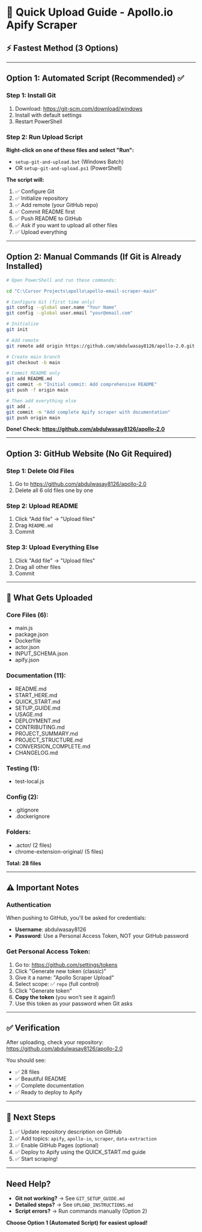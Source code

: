 # 🚀 Quick Upload Guide - Apollo.io Apify Scraper

## ⚡ Fastest Method (3 Options)

---

## Option 1: Automated Script (Recommended) ✅

### Step 1: Install Git
1. Download: https://git-scm.com/download/windows
2. Install with default settings
3. Restart PowerShell

### Step 2: Run Upload Script

**Right-click on one of these files and select "Run":**
- `setup-git-and-upload.bat` (Windows Batch)
- OR `setup-git-and-upload.ps1` (PowerShell)

**The script will:**
1. ✅ Configure Git
2. ✅ Initialize repository
3. ✅ Add remote (your GitHub repo)
4. ✅ Commit README first
5. ✅ Push README to GitHub
6. ✅ Ask if you want to upload all other files
7. ✅ Upload everything

---

## Option 2: Manual Commands (If Git is Already Installed)

```bash
# Open PowerShell and run these commands:

cd "C:\Cursor Projects\apollo\apollo-email-scraper-main"

# Configure Git (first time only)
git config --global user.name "Your Name"
git config --global user.email "your@email.com"

# Initialize
git init

# Add remote
git remote add origin https://github.com/abdulwasay8126/apollo-2.0.git

# Create main branch
git checkout -b main

# Commit README only
git add README.md
git commit -m "Initial commit: Add comprehensive README"
git push -f origin main

# Then add everything else
git add .
git commit -m "Add complete Apify scraper with documentation"
git push origin main
```

**Done! Check: https://github.com/abdulwasay8126/apollo-2.0**

---

## Option 3: GitHub Website (No Git Required)

### Step 1: Delete Old Files
1. Go to https://github.com/abdulwasay8126/apollo-2.0
2. Delete all 6 old files one by one

### Step 2: Upload README
1. Click "Add file" → "Upload files"
2. Drag `README.md`
3. Commit

### Step 3: Upload Everything Else
1. Click "Add file" → "Upload files"
2. Drag all other files
3. Commit

---

## 🎯 What Gets Uploaded

### Core Files (6):
- main.js
- package.json
- Dockerfile
- actor.json
- INPUT_SCHEMA.json
- apify.json

### Documentation (11):
- README.md
- START_HERE.md
- QUICK_START.md
- SETUP_GUIDE.md
- USAGE.md
- DEPLOYMENT.md
- CONTRIBUTING.md
- PROJECT_SUMMARY.md
- PROJECT_STRUCTURE.md
- CONVERSION_COMPLETE.md
- CHANGELOG.md

### Testing (1):
- test-local.js

### Config (2):
- .gitignore
- .dockerignore

### Folders:
- .actor/ (2 files)
- chrome-extension-original/ (5 files)

**Total: 28 files**

---

## ⚠️ Important Notes

### Authentication
When pushing to GitHub, you'll be asked for credentials:
- **Username**: abdulwasay8126
- **Password**: Use a Personal Access Token, NOT your GitHub password

### Get Personal Access Token:
1. Go to: https://github.com/settings/tokens
2. Click "Generate new token (classic)"
3. Give it a name: "Apollo Scraper Upload"
4. Select scope: ✅ `repo` (full control)
5. Click "Generate token"
6. **Copy the token** (you won't see it again!)
7. Use this token as your password when Git asks

---

## ✅ Verification

After uploading, check your repository:
https://github.com/abdulwasay8126/apollo-2.0

You should see:
- ✅ 28 files
- ✅ Beautiful README
- ✅ Complete documentation
- ✅ Ready to deploy to Apify

---

## 🎉 Next Steps

1. ✅ Update repository description on GitHub
2. ✅ Add topics: `apify`, `apollo-io`, `scraper`, `data-extraction`
3. ✅ Enable GitHub Pages (optional)
4. ✅ Deploy to Apify using the QUICK_START.md guide
5. ✅ Start scraping!

---

## Need Help?

- **Git not working?** → See `GIT_SETUP_GUIDE.md`
- **Detailed steps?** → See `UPLOAD_INSTRUCTIONS.md`
- **Script errors?** → Run commands manually (Option 2)

**Choose Option 1 (Automated Script) for easiest upload!**


